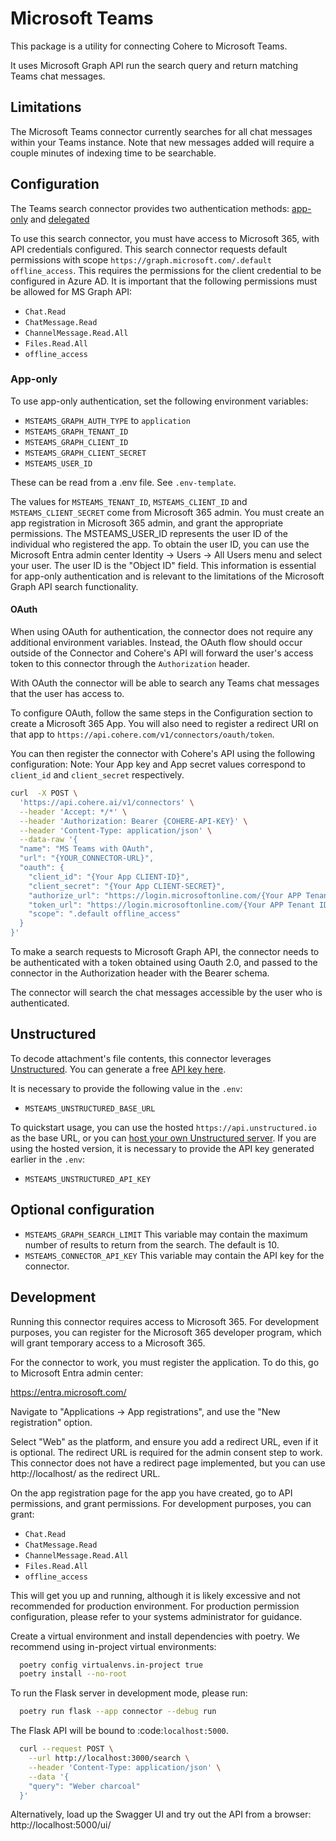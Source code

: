 # Microsoft Teams

This package is a utility for connecting Cohere to Microsoft Teams.

It uses Microsoft Graph API run the search query and return matching Teams chat messages.

## Limitations

The Microsoft Teams connector currently searches for all chat messages within your Teams instance. 
Note that new messages added will require a couple minutes of indexing time to be searchable.

## Configuration
The Teams search connector provides two authentication
methods: [app-only](https://learn.microsoft.com/en-us/graph/auth-v2-service)
and [delegated](https://learn.microsoft.com/en-us/graph/auth-v2-user)

To use this search connector, you must have access to Microsoft 365, with API
credentials configured. This search connector requests default permissions with scope
`https://graph.microsoft.com/.default offline_access`. This requires the permissions for the
client credential to be configured in Azure AD. It is important that the following
permissions must be allowed for MS Graph API:

- `Chat.Read`
- `ChatMessage.Read`
- `ChannelMessage.Read.All`
- `Files.Read.All`
- `offline_access`


### App-only
To use app-only authentication, set the following environment variables:

- `MSTEAMS_GRAPH_AUTH_TYPE` to `application`
- `MSTEAMS_GRAPH_TENANT_ID`
- `MSTEAMS_GRAPH_CLIENT_ID`
- `MSTEAMS_GRAPH_CLIENT_SECRET`
- `MSTEAMS_USER_ID`

These can be read from a .env file. See `.env-template`.

The values for `MSTEAMS_TENANT_ID`, `MSTEAMS_CLIENT_ID` and `MSTEAMS_CLIENT_SECRET` come from
Microsoft 365 admin. You must create an app registration in Microsoft 365 admin, and grant
the appropriate permissions. The MSTEAMS_USER_ID represents the user ID of the individual who registered the app.
To obtain the user ID, you can use the Microsoft Entra admin center Identity -> Users -> All Users menu and select
your user. The user ID is the "Object ID" field. This information is essential for app-only authentication and is
relevant to the limitations of the Microsoft Graph API search functionality.



#### OAuth

When using OAuth for authentication, the connector does not require any additional environment variables. Instead, the OAuth flow should occur outside of the Connector and Cohere's API will forward the user's access token to this connector through the `Authorization` header.

With OAuth the connector will be able to search any Teams chat messages that the user has access to.

To configure OAuth, follow the same steps in the Configuration section to create a Microsoft 365 App. You will also need to register a redirect URI on that app to `https://api.cohere.com/v1/connectors/oauth/token`.

You can then register the connector with Cohere's API using the following configuration:
Note: Your App key and App secret values correspond to `client_id` and `client_secret` respectively.

```bash
curl  -X POST \
  'https://api.cohere.ai/v1/connectors' \
  --header 'Accept: */*' \
  --header 'Authorization: Bearer {COHERE-API-KEY}' \
  --header 'Content-Type: application/json' \
  --data-raw '{
  "name": "MS Teams with OAuth",
  "url": "{YOUR_CONNECTOR-URL}",
  "oauth": {
    "client_id": "{Your App CLIENT-ID}",
    "client_secret": "{Your App CLIENT-SECRET}",
    "authorize_url": "https://login.microsoftonline.com/{Your APP Tenant ID}/oauth2/v2.0/authorize"
    "token_url": "https://login.microsoftonline.com/{Your APP Tenant ID}/oauth2/v2.0/token"
    "scope": ".default offline_access"
  }
}'
```


To make a search requests to Microsoft Graph API, the connector needs to be authenticated with a token obtained using
Oauth 2.0, and passed to the connector in the Authorization header with the Bearer schema.

The connector will search the chat messages accessible by the user who is authenticated.

## Unstructured

To decode attachment's file contents, this connector leverages [Unstructured](https://unstructured.io). You can generate a free [API key here](https://unstructured.io/api-key).

It is necessary to provide the following value in the `.env`:

- `MSTEAMS_UNSTRUCTURED_BASE_URL`


To quickstart usage, you can use the hosted `https://api.unstructured.io` as the base URL, 
or you can [host your own Unstructured server](https://unstructured-io.github.io/unstructured/apis/usage_methods.html). 
If you are using the hosted version, it is necessary to provide the API key generated earlier in the `.env`:

- `MSTEAMS_UNSTRUCTURED_API_KEY`


## Optional configuration
- `MSTEAMS_GRAPH_SEARCH_LIMIT` 
  This variable may contain the maximum number of results to return from the search. The default is 10.  
- `MSTEAMS_CONNECTOR_API_KEY`
  This variable may contain the API key for the connector.

## Development

Running this connector requires access to Microsoft 365. For development purposes,
you can register for the Microsoft 365 developer program, which will grant temporary
access to a Microsoft 365.

For the connector to work, you must register the application. To do this, go to
Microsoft Entra admin center:

https://entra.microsoft.com/

Navigate to "Applications -> App registrations", and use the "New registration" option.

Select "Web" as the platform, and ensure you add a redirect URL, even if it is optional.
The redirect URL is required for the admin consent step to work. This connector does not
have a redirect page implemented, but you can use http://localhost/ as the redirect URL.

On the app registration page for the app you have created, go to API permissions, and
grant permissions. For development purposes, you can grant:

- `Chat.Read`
- `ChatMessage.Read`
- `ChannelMessage.Read.All`
- `Files.Read.All`
- `offline_access`

This will get you up and running, although it is likely excessive and not recommended
for production environment. For production permission configuration, please refer to
your systems administrator for guidance.

Create a virtual environment and install dependencies with poetry. We recommend using in-project virtual environments:

```bash
  poetry config virtualenvs.in-project true
  poetry install --no-root
```

To run the Flask server in development mode, please run:

```bash
  poetry run flask --app connector --debug run
```

The Flask API will be bound to :code:`localhost:5000`.

```bash
  curl --request POST \
    --url http://localhost:3000/search \
    --header 'Content-Type: application/json' \
    --data '{
    "query": "Weber charcoal"
  }'
```

Alternatively, load up the Swagger UI and try out the API from a browser: http://localhost:5000/ui/
